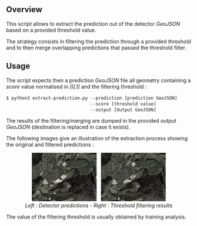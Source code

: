## Overview

This script allows to extract the prediction out of the detector _GeoJSON_ based on a provided threshold value.

The strategy consists in filtering the prediction through a provided threshold and to then merge overlapping predictions that passed the threshold filter.

## Usage

The script expects then a prediction _GeoJSON_ file all geometry containing a _score_ value normalised in _[0,1]_ and the filtering threshold :

    $ python3 extract-prediction.py --prediction [prediction GeoJSON]
                                    --score [threshold value]
                                    --output [Output GeoJSON]

The results of the filtering/merging are dumped in the provided output _GeoJSON_ (destination is replaced in case it exists).

The following images give an illustration of the extraction process showing the original and filtered predictions :

<p align="center">
<img src="doc/prediction.webp?raw=true" width="35%">
&nbsp;
<img src="doc/filter-result.webp?raw=true" width="35%">
<br />
<i>Left : Detector predictions - Right : Threshold filtering results</i>
</p>

The value of the filtering threshold is usually obtained by training analysis.
